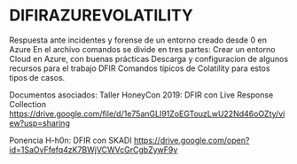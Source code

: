 # DIFIRAZUREVOLATILITY
Respuesta ante incidentes y forense de un entorno creado desde 0 en Azure
En el archivo comandos se divide en tres partes:
Crear un entorno Cloud en Azure, con buenas prácticas
Descarga y configuracion de algunos recursos para el trabajo DFIR
Comandos típicos de Colatility para estos tipos de casos.

Documentos asociados:
Taller HoneyCon 2019: DFIR con Live Response Collection
https://drive.google.com/file/d/1e75anGLI91ZoEGTouzLwU22Nd46oOZty/view?usp=sharing

Ponencia H-h0n: DFIR con SKADI
https://drive.google.com/open?id=1SaOvFfefq4zK7BWjVCWVcGrCgbZywF9y
